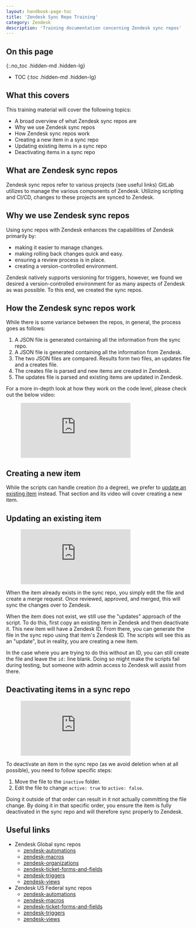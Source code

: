 ```yaml
---
layout: handbook-page-toc
title: 'Zendesk Sync Repo Training'
category: Zendesk
description: 'Training documentation concerning Zendesk sync repos'
---
```


## On this page
{:.no_toc .hidden-md .hidden-lg}

- TOC
{:toc .hidden-md .hidden-lg}

## What this covers

This training material will cover the following topics:

* A broad overview of what Zendesk sync repos are
* Why we use Zendesk sync repos
* How Zendesk sync repos work
* Creating a new item in a sync repo
* Updating existing items in a sync repo
* Deactivating items in a sync repo

## What are Zendesk sync repos

Zendesk sync repos refer to various projects (see useful links) GitLab utilizes
to manage the various components of Zendesk. Utilizing scripting and CI/CD,
changes to these projects are synced to Zendesk.

## Why we use Zendesk sync repos

Using sync repos with Zendesk enhances the capabilities of Zendesk primarily by:

* making it easier to manage changes.
* making rolling back changes quick and easy.
* ensuring a review process is in place.
* creating a version-controlled environment.

Zendesk natively supports versioning for triggers, however, we found we desired
a version-controlled environment for as many aspects of Zendesk as was possible.
To this end, we created the sync repos.

## How the Zendesk sync repos work

While there is some variance between the repos, in general, the process goes as
follows:

1. A JSON file is generated containing all the information from the sync repo.
1. A JSON file is generated containing all the information from Zendesk.
1. The two JSON files are compared. Results form two files, an updates file and
   a creates file.
1. The creates file is parsed and new items are created in Zendesk.
1. The updates file is parsed and existing items are updated in Zendesk.

For a more in-depth look at how they work on the code level, please check out
the below video:

<figure class="video_container">
    <iframe src="https://www.youtube.com/embed/eVonmvvqtjs" frameborder="0" allowfullscreen="true"> </iframe>
</figure>

## Creating a new item

While the scripts can handle creation (to a degree), we prefer to
[update an existing item](#updating-an-existing-item) instead. That section and
its video will cover creating a new item.

## Updating an existing item

<figure class="video_container">
    <iframe src="https://www.youtube.com/embed/vpc6pkcK1KU" frameborder="0" allowfullscreen="true"> </iframe>
</figure>

When the item already exists in the sync repo, you simply edit the file and
create a merge request. Once reviewed, approved, and merged, this will sync the
changes over to Zendesk.

When the item does not exist, we still use the "updates" approach of the script.
To do this, first copy an existing item in Zendesk and then deactivate it. This
new item will have a Zendesk ID. From there, you can generate the file in the
sync repo using that item's Zendesk ID. The scripts will see this as an
"update", but in reality, you are creating a new item.

In the case where you are trying to do this without an ID, you can still create
the file and leave the `id:` line blank. Doing so might make the scripts fail
during testing, but someone with admin access to Zendesk will assist from there.

## Deactivating items in a sync repo

<figure class="video_container">
    <iframe src="https://www.youtube.com/embed/WaFaZT4efuw" frameborder="0" allowfullscreen="true"> </iframe>
</figure>

To deactivate an item in the sync repo (as we avoid deletion when at all
possible), you need to follow specific steps:

1. Move the file to the `inactive` folder.
1. Edit the file to change `active: true` to `active: false`.

Doing it outside of that order can result in it not actually committing the file
change. By doing it in that specific order, you ensure the item is fully
deactivated in the sync repo and will therefore sync properly to Zendesk.

## Useful links

* Zendesk Global sync repos
  * [zendesk-automations](https://gitlab.com/gitlab-com/support/support-ops/zendesk-automations)
  * [zendesk-macros](https://gitlab.com/gitlab-com/support/support-ops/zendesk-macros)
  * [zendesk-organizations](https://gitlab.com/gitlab-com/support/support-ops/zendesk-organizations)
  * [zendesk-ticket-forms-and-fields](https://gitlab.com/gitlab-com/support/support-ops/zendesk-ticket-forms-and-fields)
  * [zendesk-triggers](https://gitlab.com/gitlab-com/support/support-ops/zendesk-triggers)
  * [zendesk-views](https://gitlab.com/gitlab-com/support/support-ops/zendesk-views)
* Zendesk US Federal sync repos
  * [zendesk-automations](https://ops.gitlab.net/gitlab-com/support/zendesk-automations)
  * [zendesk-macros](https://ops.gitlab.net/gitlab-com/support/zendesk-macros)
  * [zendesk-ticket-forms-and-fields](https://ops.gitlab.net/gitlab-com/support/zendesk-ticket-forms-and-fields)
  * [zendesk-triggers](https://ops.gitlab.net/gitlab-com/support/zendesk-triggers)
  * [zendesk-views](https://ops.gitlab.net/gitlab-com/support/zendesk-views)
